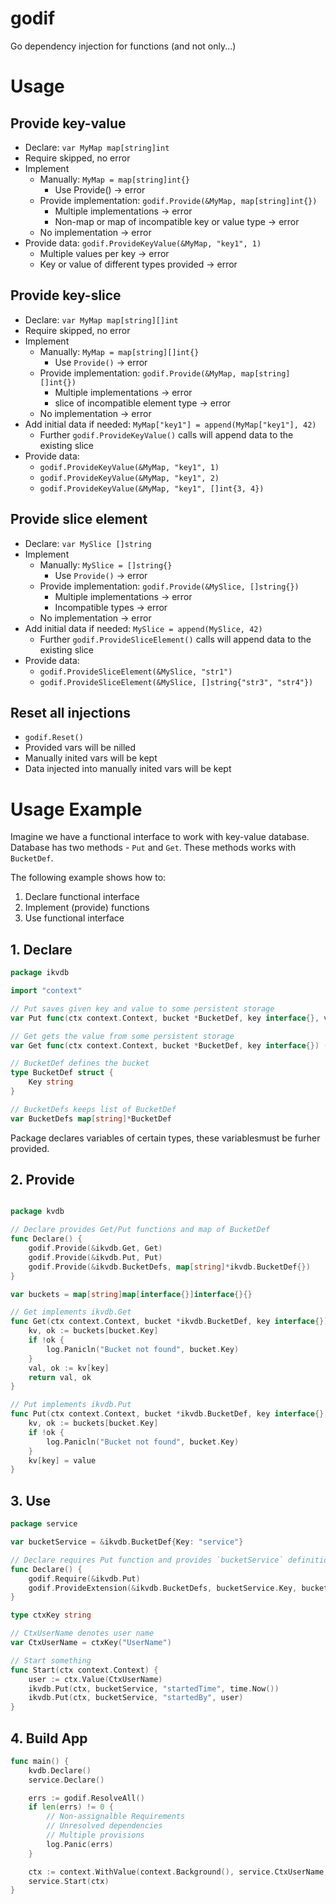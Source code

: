 # godif

Go dependency injection for functions (and not only...)

# Usage

## Provide key-value

- Declare: `var MyMap map[string]int`
- Require skipped, no error
- Implement
  - Manually: `MyMap = map[string]int{}`
    - Use Provide() -> error
  - Provide implementation: `godif.Provide(&MyMap, map[string]int{})`
    - Multiple implementations -> error
    - Non-map or map of incompatible key or value type -> error
  - No implementation -> error
- Provide data: `godif.ProvideKeyValue(&MyMap, "key1", 1)`
  - Multiple values per key -> error
  - Key or value of different types provided -> error

## Provide key-slice

- Declare: `var MyMap map[string][]int`
- Require skipped, no error
- Implement
  - Manually: `MyMap = map[string][]int{}`
    - Use `Provide()` -> error
  - Provide implementation: `godif.Provide(&MyMap, map[string][]int{})`
    - Multiple implementations -> error
    - slice of incompatible element type -> error
  - No implementation -> error
- Add initial data if needed: `MyMap["key1"] = append(MyMap["key1"], 42)`
  - Further `godif.ProvideKeyValue()` calls will append data to the existing slice
- Provide data: 
  - `godif.ProvideKeyValue(&MyMap, "key1", 1)`
  - `godif.ProvideKeyValue(&MyMap, "key1", 2)`
  - `godif.ProvideKeyValue(&MyMap, "key1", []int{3, 4})`

## Provide slice element

- Declare: `var MySlice []string`
- Implement
  - Manually: `MySlice = []string{}`
    - Use `Provide()` -> error
  - Provide implementation: `godif.Provide(&MySlice, []string{})`
    - Multiple implementations -> error
    - Incompatible types -> error
  - No implementation -> error
- Add initial data if needed: `MySlice = append(MySlice, 42)`
  - Further `godif.ProvideSliceElement()` calls will append data to the existing slice
- Provide data: 
  - `godif.ProvideSliceElement(&MySlice, "str1")`
  - `godif.ProvideSliceElement(&MySlice, []string{"str3", "str4"})`

## Reset all injections
- `godif.Reset()`
- Provided vars will be nilled
- Manually inited vars will be kept
- Data injected into manually inited vars will be kept

# Usage Example

Imagine we have a functional interface to work with key-value database. Database has two methods - `Put` and `Get`. These methods works with `BucketDef`.

The following example shows how to:

1. Declare functional interface
2. Implement (provide) functions
3. Use functional interface

## 1. Declare

```go
package ikvdb

import "context"

// Put saves given key and value to some persistent storage
var Put func(ctx context.Context, bucket *BucketDef, key interface{}, value interface{})

// Get gets the value from some persistent storage
var Get func(ctx context.Context, bucket *BucketDef, key interface{}) (value interface{}, ok bool)

// BucketDef defines the bucket
type BucketDef struct {
	Key string
}

// BucketDefs keeps list of BucketDef
var BucketDefs map[string]*BucketDef

```

Package declares variables of certain types, these variablesmust be furher provided.

## 2. Provide

```go

package kvdb

// Declare provides Get/Put functions and map of BucketDef
func Declare() {
	godif.Provide(&ikvdb.Get, Get)
	godif.Provide(&ikvdb.Put, Put)
	godif.Provide(&ikvdb.BucketDefs, map[string]*ikvdb.BucketDef{})
}

var buckets = map[string]map[interface{}]interface{}{}

// Get implements ikvdb.Get
func Get(ctx context.Context, bucket *ikvdb.BucketDef, key interface{}) (value interface{}, ok bool) {
	kv, ok := buckets[bucket.Key]
	if !ok {
		log.Panicln("Bucket not found", bucket.Key)
	}
	val, ok := kv[key]
	return val, ok
}

// Put implements ikvdb.Put
func Put(ctx context.Context, bucket *ikvdb.BucketDef, key interface{}, value interface{}) {
	kv, ok := buckets[bucket.Key]
	if !ok {
		log.Panicln("Bucket not found", bucket.Key)
	}
	kv[key] = value
}
```

## 3. Use

```go
package service

var bucketService = &ikvdb.BucketDef{Key: "service"}

// Declare requires Put function and provides `bucketService` definition
func Declare() {
	godif.Require(&ikvdb.Put)
	godif.ProvideExtension(&ikvdb.BucketDefs, bucketService.Key, bucketService)
}

type ctxKey string

// CtxUserName denotes user name
var CtxUserName = ctxKey("UserName")

// Start something
func Start(ctx context.Context) {
	user := ctx.Value(CtxUserName)
	ikvdb.Put(ctx, bucketService, "startedTime", time.Now())
	ikvdb.Put(ctx, bucketService, "startedBy", user)
}

```

## 4. Build App

```go
func main() {
	kvdb.Declare()
	service.Declare()

	errs := godif.ResolveAll()
	if len(errs) != 0 {
		// Non-assignalble Requirements
		// Unresolved dependencies
		// Multiple provisions
		log.Panic(errs)
	}

	ctx := context.WithValue(context.Background(), service.CtxUserName, "Peter")
	service.Start(ctx)
}
```
